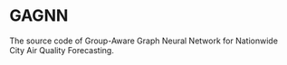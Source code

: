 # GAGNN

The  source code of Group-Aware Graph Neural Network for Nationwide City Air Quality Forecasting.